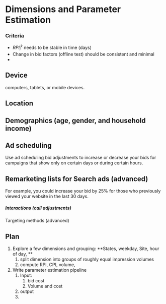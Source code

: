 # Dimensions and Parameter Estimation



### Criteria

* $RPI_i^k$ needs to be stable in time (days)
* Change in bid factors (offline test) should be consistent and minimal 
* 

## Device

computers, tablets, or mobile devices.

## Location

## Demographics (age, gender, and household income)

## Ad scheduling

Use ad scheduling bid adjustments to increase or decrease your bids for campaigns that show only on certain days or during certain hours.

## Remarketing lists for Search ads (advanced)

For example, you could increase your bid by 25% for those who previously viewed your website in the last 30 days. 

##### Interactions (call adjustments)

Targeting methods (advanced)





## Plan

1. Explore a few dimensions and grouping: **States, weekday, Site, hour of day, **
   1. split dimension into groups of roughly equal impression volumes
   2. compute RPI, CPI, volume, 
2. Write parameter estimation pipeline
   1. Input: 
      1. bid cost
      2. Volume and cost 
   2. output
   3. 











